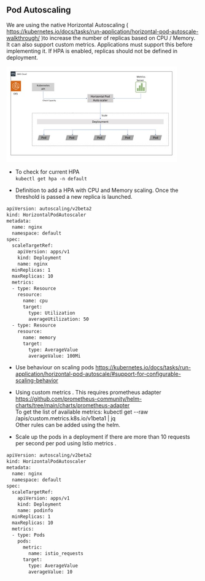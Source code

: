 ## Pod Autoscaling

We are using the native Horizontal Autoscaling ( https://kubernetes.io/docs/tasks/run-application/horizontal-pod-autoscale-walkthrough/ )to increase the number of replicas based on CPU / Memory. \
It can also support custom metrics. Applications must support this before implementing it. If HPA is enabled, replicas should not be defined in deployment.

![alt text](images/pod-autoscaling.jpg)

* To check for current HPA \
```kubectl get hpa -n default```

* Definition to add a HPA with CPU and Memory scaling. Once the threshold is passed a new replica is launched.
```
apiVersion: autoscaling/v2beta2
kind: HorizontalPodAutoscaler
metadata:
  name: nginx
  namespace: default
spec:
  scaleTargetRef:
    apiVersion: apps/v1
    kind: Deployment
    name: nginx
  minReplicas: 1
  maxReplicas: 10
  metrics:
  - type: Resource
    resource:
      name: cpu
      target:
        type: Utilization
        averageUtilization: 50
  - type: Resource
    resource:
      name: memory
      target:
        type: AverageValue
        averageValue: 100Mi
```

* Use behaviour on scaling pods
https://kubernetes.io/docs/tasks/run-application/horizontal-pod-autoscale/#support-for-configurable-scaling-behavior

* Using custom metrics . This requires prometheus adapter https://github.com/prometheus-community/helm-charts/tree/main/charts/prometheus-adapter \
To get the list of available metrics: kubectl get --raw /apis/custom.metrics.k8s.io/v1beta1 | jq \
Other rules can be added using the helm.

* Scale up the pods in a deployment if there are more than 10 requests per second per pod using Istio metrics .
```
apiVersion: autoscaling/v2beta2
kind: HorizontalPodAutoscaler
metadata:
  name: nginx
  namespace: default
spec:
  scaleTargetRef:
    apiVersion: apps/v1
    kind: Deployment
    name: podinfo
  minReplicas: 1
  maxReplicas: 10
  metrics:
  - type: Pods
    pods:
      metric:
        name: istio_requests
      target:
        type: AverageValue
        averageValue: 10
```